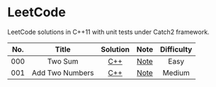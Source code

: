 # LeetCode

LeetCode solutions in C++11 with unit tests under Catch2 framework.

| No.  |  Title  |             Solution             |               Note               | Difficulty |
| :--: | :-----: | :------------------------------: | :------------------------------: | :--------: |
| 000  | Two Sum | [C++](./000.%20Two%20Sum/solution.h) | [Note](./000.%20Two%20Sum/README.md) |    Easy    |
| 001 | Add Two Numbers | [C++](./001.%20Add%20Two%20Numbers/solution.h) | [Note](./001.%20Add%20Two%20Numbers/README.md) | Medium |

